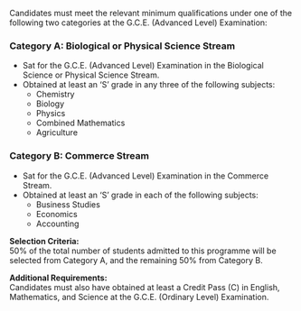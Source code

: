 Candidates must meet the relevant minimum qualifications under one of the following two categories at the G.C.E. (Advanced Level) Examination:

### Category A: Biological or Physical Science Stream
- Sat for the G.C.E. (Advanced Level) Examination in the Biological Science or Physical Science Stream.
- Obtained at least an ‘S’ grade in any three of the following subjects:
   - Chemistry
   - Biology
   - Physics
   - Combined Mathematics
   - Agriculture

### Category B: Commerce Stream
- Sat for the G.C.E. (Advanced Level) Examination in the Commerce Stream.
- Obtained at least an ‘S’ grade in each of the following subjects:
   - Business Studies
   - Economics
   - Accounting

**Selection Criteria:**  
50% of the total number of students admitted to this programme will be selected from Category A, and the remaining 50% from Category B.

**Additional Requirements:**  
Candidates must also have obtained at least a Credit Pass (C) in English, Mathematics, and Science at the G.C.E. (Ordinary Level) Examination.